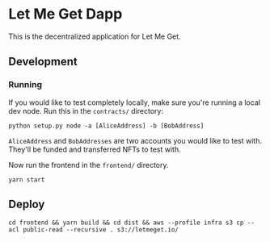 # Let Me Get Dapp

This is the decentralized application for Let Me Get.

## Development

### Running

If you would like to test completely locally, make sure you're running a local
dev node. Run this in the `contracts/` directory:

    python setup.py node -a [AliceAddress] -b [BobAddress]

`AliceAddress` and `BobAddresses` are two accounts you would like to test with.
They'll be funded and transferred NFTs to test with.

Now run the frontend in the `frontend/` directory.

    yarn start

## Deploy

    cd frontend && yarn build && cd dist && aws --profile infra s3 cp --acl public-read --recursive . s3://letmeget.io/
